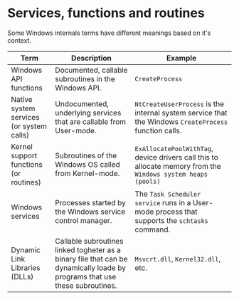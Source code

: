 # Services, functions and routines
Some Windows internals terms have different meanings based on it's context.

| Term | Description | Example |
|-|-|-|
| Windows API functions | Documented, callable subroutines in the Windows API. | `CreateProcess` |
| Native system services (or system calls) | Undocumented, underlying services that are callable from User-mode. | `NtCreateUserProcess` is the internal system service that the Windows `CreateProcess` function calls. |
| Kernel support functions (or routines) | Subroutines of the Windows OS called from Kernel-mode. | `ExAllocatePoolWithTag`, device drivers call this to allocate memory from the `Windows system heaps (pools)` |
| Windows services | Processes started by the Windows service control manager. | The `Task Scheduler service` runs in a User-mode process that supports the `schtasks` command. |
| Dynamic Link Libraries (DLLs) | Callable subroutines linked togheter as a binary file that can be dynamically loade by programs that use these subroutines. | `Msvcrt.dll`, `Kernel32.dll`, etc. |